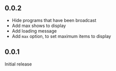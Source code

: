 ## 0.0.2
- Hide programs that have been broadcast
- Add max shows to display
- Add loading message
- Add ``max`` option, to set maximum items to display

## 0.0.1
Initial release
